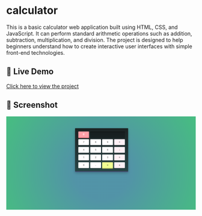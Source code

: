 # calculator
This is a basic calculator web application built using HTML, CSS, and JavaScript. It can perform standard arithmetic operations such as addition, subtraction, multiplication, and division. The project is designed to help beginners understand how to create interactive user interfaces with simple front-end technologies.

## 🔗 Live Demo
[Click here to view the project](https://ankitrathore8749.github.io/calculator/)

## 📸 Screenshot
![Website Screenshot](assets/images/screenshot.png)